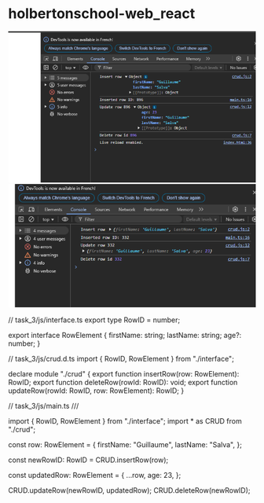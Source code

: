 # holbertonschool-web_react

![alt text](image.png)
![alt text](image-1.png)


// task_3/js/interface.ts
export type RowID = number;

export interface RowElement {
  firstName: string;
  lastName: string;
  age?: number;
}

// task_3/js/crud.d.ts
import { RowID, RowElement } from "./interface";

declare module "./crud" {
  export function insertRow(row: RowElement): RowID;
  export function deleteRow(rowId: RowID): void;
  export function updateRow(rowId: RowID, row: RowElement): RowID;
}

// task_3/js/main.ts
/// <reference path="./crud.d.ts" />

import { RowID, RowElement } from "./interface";
import * as CRUD from "./crud";

const row: RowElement = {
  firstName: "Guillaume",
  lastName: "Salva",
};

const newRowID: RowID = CRUD.insertRow(row);

const updatedRow: RowElement = {
  ...row,
  age: 23,
};

CRUD.updateRow(newRowID, updatedRow);
CRUD.deleteRow(newRowID);
